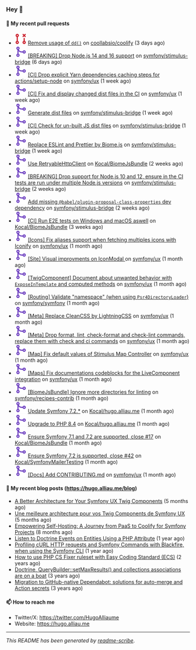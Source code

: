 ### Hey 👋

#### 👷 My recent pull requests

- ![](./assets/pr-closed.svg) [Remove usage of `dd()`](https://github.com/coollabsio/coolify/pull/4904) on [coollabsio/coolify](https://github.com/coollabsio/coolify) (3 days ago)
- ![](./assets/pr-merged.svg) [[BREAKING] Drop Node.js 14 and 16 support](https://github.com/symfony/stimulus-bridge/pull/98) on [symfony/stimulus-bridge](https://github.com/symfony/stimulus-bridge) (6 days ago)
- ![](./assets/pr-merged.svg) [[CI] Drop explicit Yarn dependencies caching steps for actions/setup-node](https://github.com/symfony/ux/pull/2504) on [symfony/ux](https://github.com/symfony/ux) (1 week ago)
- ![](./assets/pr-merged.svg) [[CI] Fix and display changed dist files in the CI](https://github.com/symfony/ux/pull/2503) on [symfony/ux](https://github.com/symfony/ux) (1 week ago)
- ![](./assets/pr-merged.svg) [Generate dist files](https://github.com/symfony/stimulus-bridge/pull/97) on [symfony/stimulus-bridge](https://github.com/symfony/stimulus-bridge) (1 week ago)
- ![](./assets/pr-merged.svg) [[CI] Check for un-built JS dist files](https://github.com/symfony/stimulus-bridge/pull/96) on [symfony/stimulus-bridge](https://github.com/symfony/stimulus-bridge) (1 week ago)
- ![](./assets/pr-merged.svg) [Replace ESLint and Prettier by Biome.js](https://github.com/symfony/stimulus-bridge/pull/95) on [symfony/stimulus-bridge](https://github.com/symfony/stimulus-bridge) (1 week ago)
- ![](./assets/pr-merged.svg) [Use RetryableHttpClient](https://github.com/Kocal/BiomeJsBundle/pull/23) on [Kocal/BiomeJsBundle](https://github.com/Kocal/BiomeJsBundle) (2 weeks ago)
- ![](./assets/pr-merged.svg) [[BREAKING] Drop support for Node.js 10 and 12, ensure in the CI tests are run under multiple Node.js versions](https://github.com/symfony/stimulus-bridge/pull/94) on [symfony/stimulus-bridge](https://github.com/symfony/stimulus-bridge) (2 weeks ago)
- ![](./assets/pr-merged.svg) [Add missing `@babel/plugin-proposal-class-properties` dev dependency](https://github.com/symfony/stimulus-bridge/pull/92) on [symfony/stimulus-bridge](https://github.com/symfony/stimulus-bridge) (2 weeks ago)
- ![](./assets/pr-merged.svg) [[CI] Run E2E tests on Windows and macOS aswell](https://github.com/Kocal/BiomeJsBundle/pull/20) on [Kocal/BiomeJsBundle](https://github.com/Kocal/BiomeJsBundle) (3 weeks ago)
- ![](./assets/pr-merged.svg) [[Icons] Fix aliases support when fetching multiples icons with Iconify](https://github.com/symfony/ux/pull/2467) on [symfony/ux](https://github.com/symfony/ux) (1 month ago)
- ![](./assets/pr-merged.svg) [[Site] Visual improvments on IconModal ](https://github.com/symfony/ux/pull/2465) on [symfony/ux](https://github.com/symfony/ux) (1 month ago)
- ![](./assets/pr-merged.svg) [[TwigComponent] Document about unwanted behavior with `ExposeInTemplate` and computed methods](https://github.com/symfony/ux/pull/2456) on [symfony/ux](https://github.com/symfony/ux) (1 month ago)
- ![](./assets/pr-merged.svg) [[Routing] Validate &#34;namespace&#34; (when using `Psr4DirectoryLoader`)](https://github.com/symfony/symfony/pull/59189) on [symfony/symfony](https://github.com/symfony/symfony) (1 month ago)
- ![](./assets/pr-merged.svg) [[Meta] Replace CleanCSS by LightningCSS](https://github.com/symfony/ux/pull/2429) on [symfony/ux](https://github.com/symfony/ux) (1 month ago)
- ![](./assets/pr-merged.svg) [[Meta] Drop format, lint, check-format and check-lint commands, replace them with check and ci commands](https://github.com/symfony/ux/pull/2428) on [symfony/ux](https://github.com/symfony/ux) (1 month ago)
- ![](./assets/pr-merged.svg) [[Map] Fix default values of Stimulus Map Controller](https://github.com/symfony/ux/pull/2420) on [symfony/ux](https://github.com/symfony/ux) (1 month ago)
- ![](./assets/pr-merged.svg) [[Maps] Fix documentations codeblocks for the LiveComponent integration](https://github.com/symfony/ux/pull/2412) on [symfony/ux](https://github.com/symfony/ux) (1 month ago)
- ![](./assets/pr-merged.svg) [[BiomeJsBundle] Ignore more directories for linting](https://github.com/symfony/recipes-contrib/pull/1716) on [symfony/recipes-contrib](https://github.com/symfony/recipes-contrib) (1 month ago)
- ![](./assets/pr-merged.svg) [Update Symfony 7.2.*](https://github.com/Kocal/hugo.alliau.me/pull/60) on [Kocal/hugo.alliau.me](https://github.com/Kocal/hugo.alliau.me) (1 month ago)
- ![](./assets/pr-merged.svg) [Upgrade to PHP 8.4](https://github.com/Kocal/hugo.alliau.me/pull/59) on [Kocal/hugo.alliau.me](https://github.com/Kocal/hugo.alliau.me) (1 month ago)
- ![](./assets/pr-merged.svg) [Ensure Symfony 7.1 and 7.2 are supported, close #17](https://github.com/Kocal/BiomeJsBundle/pull/18) on [Kocal/BiomeJsBundle](https://github.com/Kocal/BiomeJsBundle) (1 month ago)
- ![](./assets/pr-merged.svg) [Ensure Symfony 7.2 is supported, close #42](https://github.com/Kocal/SymfonyMailerTesting/pull/43) on [Kocal/SymfonyMailerTesting](https://github.com/Kocal/SymfonyMailerTesting) (1 month ago)
- ![](./assets/pr-merged.svg) [[Docs] Add CONTRIBUTING.md](https://github.com/symfony/ux/pull/2408) on [symfony/ux](https://github.com/symfony/ux) (1 month ago)

#### 📜 My recent blog posts (https://hugo.alliau.me/blog)

- [A Better Architecture for Your Symfony UX Twig Components](https://hugo.alliau.me/blog/posts/a-better-architecture-for-your-symfony-ux-twig-components) (5 months ago)
- [Une meilleure architecture pour vos Twig Components de Symfony UX](https://hugo.alliau.me/blog/posts/une-meilleure-architecture-pour-vous-twig-components-de-symfony-ux) (5 months ago)
- [Empowering Self-Hosting: A Journey from PaaS to Coolify for Symfony Projects](https://hugo.alliau.me/blog/posts/empowering-self-hosting-a-journey-from-paas-to-coolify-for-symfony-projects) (8 months ago)
- [Listen to Doctrine Events on Entities Using a PHP Attribute](https://hugo.alliau.me/blog/posts/2023-11-12-listen-to-doctrine-events-on-entities-using-a-php-attribute) (1 year ago)
- [Profiling cURL HTTP requests and Symfony Commands with Blackfire, when using the Symfony CLI](https://hugo.alliau.me/blog/posts/2023-10-21-profiling-curl-http-requests-and-symfony-commands-with-blackfire-when-using-the-symfony-cli) (1 year ago)
- [How to use PHP CS Fixer ruleset with Easy Coding Standard (ECS)](https://hugo.alliau.me/blog/posts/2023-07-19-how-to-use-php-cs-fixer-ruleset-with-easy-coding-standard) (2 years ago)
- [Doctrine, QueryBuilder::setMaxResults() and collections associations are on a boat](https://hugo.alliau.me/blog/posts/2022-01-07-doctrine-querybuilder-setmaxresults-and-collections-associations-are-on-a-boat) (3 years ago)
- [Migration to GitHub-native Dependabot: solutions for auto-merge and Action secrets](https://hugo.alliau.me/blog/posts/2021-05-04-migration-to-github-native-dependabot-solutions-for-auto-merge-and-action-secrets) (3 years ago)

#### 📫 How to reach me

- Twitter/X: https://twitter.com/HugoAlliaume
- Website: https://hugo.alliau.me

---

_This README has been generated by [readme-scribe](https://github.com/muesli/readme-scribe/)_.

